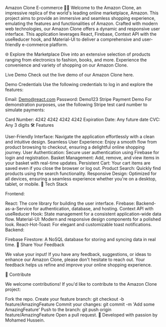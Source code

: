 Amazon Clone E-commerce 🛒✨
Welcome to the Amazon Clone, an impressive replica of the world's leading online marketplace, Amazon. This project aims to provide an immersive and seamless shopping experience, emulating the features and functionalities of Amazon. Crafted with modern web technologies, our Amazon Clone offers a dynamic and responsive user interface. This application leverages React, Firebase, Context API with the useReducer hook, and Material-UI to deliver a comprehensive and user-friendly e-commerce platform.

🌐 Explore the Marketplace
Dive into an extensive selection of products ranging from electronics to fashion, books, and more. Experience the convenience and variety of shopping on our Amazon Clone.

Live Demo
Check out the live demo of our Amazon Clone here.

Demo Credentials
Use the following credentials to log in and explore the features:

Email: Demo@react.com
Password: Demo123
Stripe Payment Demo
For demonstration purposes, use the following Stripe test card number to simulate payments:

Card Number: 4242 4242 4242 4242
Expiration Date: Any future date
CVC: Any 3 digits
🛠️ Features

User-Friendly Interface: Navigate the application effortlessly with a clean and intuitive design.
Seamless User Experience: Enjoy a smooth flow from product browsing to checkout, ensuring a delightful online shopping journey.
User Authentication: Secure user authentication using Firebase for login and registration.
Basket Management: Add, remove, and view items in your basket with real-time updates.
Persistent Cart: Your cart items are saved even if you close the browser or log out.
Product Search: Quickly find products using the search functionality.
Responsive Design: Optimized for all devices, ensuring a seamless experience whether you're on a desktop, tablet, or mobile.
🔧 Tech Stack

Frontend:

React: The core library for building the user interface.
Firebase: Backend-as-a-Service for authentication, database, and hosting.
Context API with useReducer Hook: State management for a consistent application-wide data flow.
Material-UI: Modern and responsive design components for a polished look.
React-Hot-Toast: For elegant and customizable toast notifications.
Backend:

Firebase Firestore: A NoSQL database for storing and syncing data in real time.
💬 Share Your Feedback

We value your input! If you have any feedback, suggestions, or ideas to enhance our Amazon Clone, please don't hesitate to reach out. Your feedback helps us refine and improve your online shopping experience.

🤝 Contribute

We welcome contributions! If you'd like to contribute to the Amazon Clone project:

Fork the repo.
Create your feature branch: git checkout -b feature/AmazingFeature
Commit your changes: git commit -m 'Add some AmazingFeature'
Push to the branch: git push origin feature/AmazingFeature
Open a pull request.
🚀 Developed with passion by Mohamed Hussein.

